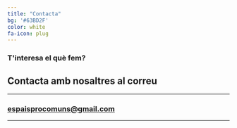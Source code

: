 ```yaml
---
title: "Contacta"
bg: '#63BD2F'
color: white
fa-icon: plug
---
```


### T'interesa el què fem? 

## Contacta amb nosaltres al correu

---
### espaisprocomuns@gmail.com
---

